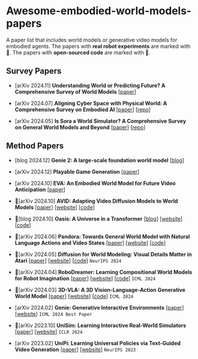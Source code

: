 # Awesome-embodied-world-models-papers
A paper list that includes world models or generative video models for embodied agents.
The papers with **real robot experiments** are marked with 🤖. The papers with **open-sourced code** are marked with 🌟.

## Survey Papers
+ [arXiv 2024.11] **Understanding World or Predicting Future? A Comprehensive Survey of World Models** [[paper](https://arxiv.org/pdf/2411.14499)]

+ [arXiv 2024.07] **Aligning Cyber Space with Physical World: A Comprehensive Survey on Embodied AI** [[paper](https://arxiv.org/abs/2407.06886)] [[repo](https://github.com/HCPLab-SYSU/Embodied_AI_Paper_List)]

+ [arXiv 2024.05] **Is Sora a World Simulator? A Comprehensive Survey on General World Models and Beyond** [[paper](https://arxiv.org/abs/2405.03520)] [[repo](https://github.com/GigaAI-research/General-World-Models-Survey)]

## Method Papers
+ [blog 2024.12] **Genie 2: A large-scale foundation world model** [[blog](https://deepmind.google/discover/blog/genie-2-a-large-scale-foundation-world-model/)]

+ [arXiv 2024.12] **Playable Game Generation** [[paper](https://arxiv.org/pdf/2412.00887)]

+ [arXiv 2024.10] **EVA: An Embodied World Model for Future Video Anticipation** [[paper](https://arxiv.org/abs/2410.15461)]

+ 🌟[arXiv 2024.10] **AVID: Adapting Video Diffusion Models to World Models** [[paper](https://arxiv.org/abs/2410.12822)] [[website](https://sites.google.com/view/avid-world-model-adapters/home)] [[code](https://github.com/microsoft/causica/tree/main/research_experiments/avid)] 

+ 🌟[blog 2024.10] **Oasis: A Universe in a Transformer** [[blog](https://decart.ai/articles/oasis-interactive-ai-video-game-model)] [[website](https://oasis-model.github.io/)] [[code](https://github.com/etched-ai/open-oasis)]

+ 🌟[arXiv 2024.06] **Pandora: Towards General World Model with Natural Language Actions and Video States** [[paper](https://arxiv.org/abs/2406.09455)] [[website](https://world-model.maitrix.org/)] [[code](https://github.com/maitrix-org/Pandora)]

+ 🌟[arXiv 2024.05] **Diffusion for World Modeling: Visual Details Matter in Atari** [[paper](https://arxiv.org/abs/2405.12399)]  [[website](https://diamond-wm.github.io/)] [[code](https://github.com/eloialonso/diamond)] `NeurIPS 2024`

+ 🌟[arXiv 2024.04] **RoboDreamer: Learning Compositional World Models for Robot Imagination** [[paper](https://arxiv.org/abs/2404.12377)] [[website](https://robovideo.github.io/)] [[code](https://github.com/rainbow979/robodreamer)] `ICML 2024`

+ 🌟[arXiv 2024.03] **3D-VLA: A 3D Vision-Language-Action Generative World Model** [[paper](https://arxiv.org/abs/2403.09631)] [[website](https://vis-www.cs.umass.edu/3dvla/)] [[code](https://github.com/UMass-Foundation-Model/3D-VLA)] `ICML 2024`

+ [arXiv 2024.02] **Genie: Generative Interactive Environments** [[paper](https://arxiv.org/abs/2402.15391)] [[website](https://sites.google.com/view/genie-2024/?pli=1)] `ICML 2024 Best Paper`

+ 🤖[arXiv 2023.10] **UniSim: Learning Interactive Real-World Simulators** [[paper](https://arxiv.org/abs/2310.06114)] [[website](https://universal-simulator.github.io/unisim/)] `ICLR 2024`

+ [arXiv 2023.02] **UniPi: Learning Universal Policies via Text-Guided Video Generation** [[paper](https://arxiv.org/pdf/2302.00111)] [[website](https://universal-policy.github.io/unipi/)] `NeurIPS 2023`

